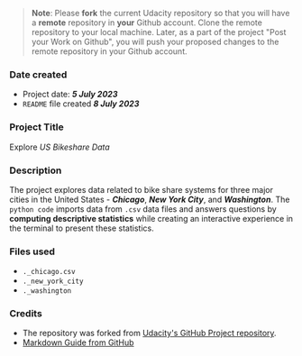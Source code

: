 >**Note**: Please **fork** the current Udacity repository so that you will have a **remote** repository in **your** Github account. Clone the remote repository to your local machine. Later, as a part of the project "Post your Work on Github", you will push your proposed changes to the remote repository in your Github account.

### Date created

* Project date: ***5 July 2023***
* `README` file created ***8 July 2023***

### Project Title
Explore _US Bikeshare Data_

### Description
The project explores data related to bike share systems for three major cities in the United States - ***Chicago***, ***New York City***, and ***Washington***. The `python code` imports data from `.csv` data files and answers questions by **computing descriptive statistics** while creating an interactive experience in the terminal to present these statistics.

### Files used
* `._chicago.csv`
* `._new_york_city`
* `._washington`

### Credits
* The repository was forked from [Udacity's GitHub Project repository](https://github.com/udacity/pdsnd_github).
* [Markdown Guide from GitHub](https://guides.github.com/features/mastering-markdown/)

